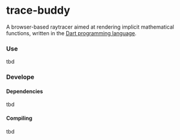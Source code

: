 trace-buddy
===========

A browser-based raytracer aimed at rendering implicit mathematical functions, written in the [Dart programming language][dartlang].

### Use

tbd

### Develope

#### Dependencies
tbd

#### Compiling
tbd

[dartlang]: http://www.dartlang.org
